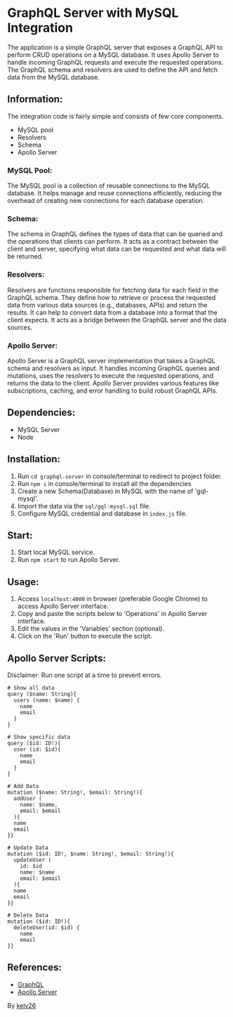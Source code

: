 # GraphQL Server with MySQL Integration
The application is a simple GraphQL server that exposes a GraphQL API to perform CRUD operations on a MySQL database. It uses Apollo Server to handle incoming GraphQL requests and execute the requested operations. The GraphQL schema and resolvers are used to define the API and fetch data from the MySQL database.

## Information:
The integration code is fairly simple and consists of few core components.
- MySQL pool
- Resolvers
- Schema
- Apollo Server

### MySQL Pool:
The MySQL pool is a collection of reusable connections to the MySQL database. It helps manage and reuse connections efficiently, reducing the overhead of creating new connections for each database operation.

### Schema:
The schema in GraphQL defines the types of data that can be queried and the operations that clients can perform. It acts as a contract between the client and server, specifying what data can be requested and what data will be returned.

### Resolvers:
Resolvers are functions responsible for fetching data for each field in the GraphQL schema. They define how to retrieve or process the requested data from various data sources (e.g., databases, APIs) and return the results. It can help to convert data from a database into a format that the client expects. It acts as a bridge between the GraphQL server and the data sources.

### Apollo Server:
Apollo Server is a GraphQL server implementation that takes a GraphQL schema and resolvers as input. It handles incoming GraphQL queries and mutations, uses the resolvers to execute the requested operations, and returns the data to the client. Apollo Server provides various features like subscriptions, caching, and error handling to build robust GraphQL APIs.

## Dependencies:
  - MySQL Server
  - Node

## Installation:
  1. Run `cd graphql-server` in console/terminal to redirect to project folder.
  2. Run `npm i` in console/terminal to install all the dependencies
  3. Create a new Schema(Database) in MySQL with the name of 'gql-mysql'.
  4. Import the data via the  `sql/gql-mysql.sql` file.
  5. Configure MySQL credential and database in `index.js` file.

## Start:
  1. Start local MySQL service.
  2. Run `npm start` to run Apollo Server.

## Usage:
  1. Access `localhost:4000` in browser (preferable Google Chrome) to access Apollo Server interface. 
  2. Copy and paste the scripts below to 'Operations' in Apollo Server interface.
  3. Edit the values in the 'Variables' section (optional). 
  4. Click on the 'Run' button to execute the script.

## Apollo Server Scripts:
Disclaimer: Run one script at a time to prevent errors.
```
# Show all data
query ($name: String){
  users (name: $name) {
    name
    email
  }
}

# Show specific data
query ($id: ID!){
  user (id: $id){
    name
    email
  }
}

# Add Data
mutation ($name: String!, $email: String!){
  addUser (
    name: $name,
    email: $email
  ){
  name
  email
}}

# Update Data
mutation ($id: ID!, $name: String!, $email: String!){
  updateUser (
    id: $id
    name: $name
    email: $email
  ){
  name
  email
}}

# Delete Data
mutation ($id: ID!){
  deleteUser(id: $id) {
    name
    email
}}
```

## References:
- [GraphQL](https://graphql.org/)
- [Apollo Server](https://www.apollographql.com/docs/apollo-server/)

By [kelv26](https://github.com/kelv26)